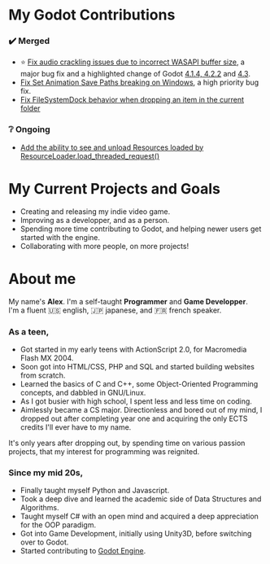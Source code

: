 # My Godot Contributions

### :heavy_check_mark: Merged

- :star: [Fix audio crackling issues due to incorrect WASAPI buffer size](https://github.com/godotengine/godot/pull/89283), a major bug fix and a highlighted change of Godot [4.1.4, 4.2.2](https://godotengine.org/article/release-candidate-godot-4-1-4-and-4-2-2-rc-2/) and [4.3](https://godotengine.org/article/dev-snapshot-godot-4-3-dev-5/).
- [Fix Set Animation Save Paths breaking on Windows](https://github.com/godotengine/godot/pull/90003), a high priority bug fix.
- [Fix FileSystemDock behavior when dropping an item in the current folder](https://github.com/godotengine/godot/pull/90062)

### :grey_question: Ongoing

- [Add the ability to see and unload Resources loaded by ResourceLoader.load_threaded_request()](https://github.com/godotengine/godot/pull/86603)

# My Current Projects and Goals

- Creating and releasing my indie video game.
- Improving as a developper, and as a person.
- Spending more time contributing to Godot, and helping newer users get started with the engine.
- Collaborating with more people, on more projects!

# About me

My name's <strong>Alex</strong>. I'm a self-taught <strong>Programmer</strong> and <strong>Game Developper</strong>.<br>
I'm a fluent :us: english, :jp: japanese, and :fr: french speaker.

### As a teen,
- Got started in my early teens with ActionScript 2.0, for Macromedia Flash MX 2004.
- Soon got into HTML/CSS, PHP and SQL and started building websites from scratch.
- Learned the basics of C and C++, some Object-Oriented Programming concepts, and dabbled in GNU/Linux.
- As I got busier with high school, I spent less and less time on coding.
- Aimlessly became a CS major. Directionless and bored out of my mind, I dropped out after completing year one and acquiring the only ECTS credits I'll ever have to my name.

It's only years after dropping out, by spending time on various passion projects, that my interest for programming was reignited.

### Since my mid 20s,
- Finally taught myself Python and Javascript.
- Took a deep dive and learned the academic side of Data Structures and Algorithms.
- Taught myself C# with an open mind and acquired a deep appreciation for the OOP paradigm.
- Got into Game Development, initially using Unity3D, before switching over to Godot.
- Started contributing to [Godot Engine](https://godotengine.org/).

